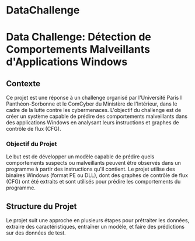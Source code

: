 # DataChallenge

# Data Challenge: Détection de Comportements Malveillants d'Applications Windows

## Contexte

Ce projet est une réponse à un challenge organisé par l'Université Paris I Panthéon-Sorbonne et le ComCyber du Ministère de l'Intérieur, dans le cadre de la lutte contre les cybermenaces. L'objectif du challenge est de créer un système capable de prédire des comportements malveillants dans des applications Windows en analysant leurs instructions et graphes de contrôle de flux (CFG).

### Objectif du Projet

Le but est de développer un modèle capable de prédire quels comportements suspects ou malveillants peuvent être observés dans un programme à partir des instructions qu'il contient. Le projet utilise des binaires Windows (format PE ou DLL), dont des graphes de contrôle de flux (CFG) ont été extraits et sont utilisés pour prédire les comportements du programme.

## Structure du Projet

Le projet suit une approche en plusieurs étapes pour prétraiter les données, extraire des caractéristiques, entraîner un modèle, et faire des prédictions sur des données de test.
